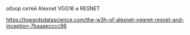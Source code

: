 обзор сетей Alexnet VGG16 и RESNET

https://towardsdatascience.com/the-w3h-of-alexnet-vggnet-resnet-and-inception-7baaaecccc96

